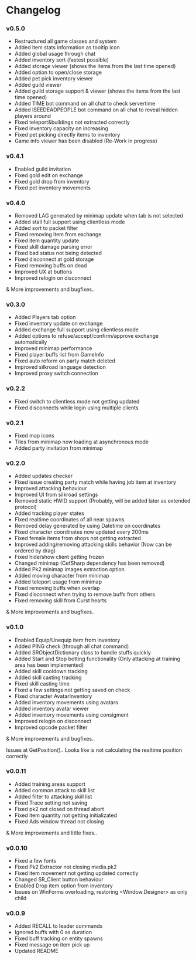 # Changelog

### v0.5.0
- Restructured all game classes and system
- Added item stats information as tooltip icon
- Added global usage through chat
- Added inventory sort (fastest possible)
- Added storage viewer (shows the items from the last time opened)
- Added option to open/close storage
- Added pet pick inventory viewer
- Added guild viewer
- Added guild storage support & viewer (shows the items from the last time opened)
- Added TIME bot command on all chat to check servertime
- Added ISEEDEADPEOPLE bot command on all chat to reveal hidden players around
- Fixed teleport&buildings not extracted correctly
- Fixed inventory capacity on increasing
- Fixed pet picking directly items to inventory
- Game info viewer has been disabled (Re-Work in progress)

### v0.4.1
- Enabled guild invitation
- Fixed gold edit on exchange
- Fixed gold drop from inventory
- Fixed pet inventory movements

### v0.4.0
- Removed LAG generated by minimap update when tab is not selected
- Added stall full support using clientless mode
- Added sort to packet filter
- Fixed removing item from exchange
- Fixed item quantity update
- Fixed skill damage parsing error
- Fixed bad status not being detected
- Fixed disconnect at gold storage
- Fixed removing buffs on dead
- Improved UX at buttons
- Improved relogin on disconnect

& More improvements and bugfixes..

### v0.3.0
- Added Players tab option
- Fixed inventory update on exchange
- Added exchange full support using clientless mode
- Added options to refuse/accept/confirm/approve exchange automatically
- Improved minimap performance
- Fixed player buffs list from GameInfo
- Fixed auto reform on party match deleted
- Improved silkroad language detection
- Improved proxy switch connection

### v0.2.2
- Fixed switch to clientless mode not getting updated
- Fixed disconnects while login using multiple clients

### v0.2.1
- Fixed map icons
- Tiles from minimap now loading at asynchronous mode
- Added party invitation from minimap

### v0.2.0
- Added updates checker
- Fixed issue creating party match while having job item at inventory
- Improved attacking behaviour
- Improved UI from silkroad settings
- Removed static HWID support (Probably, will be added later as extended protocol)
- Added tracking player states
- Fixed realtime coordinates of all near spawns
- Removed delay generated by using Datetime on coordinates
- Fixed character coordinates now updated every 200ms
- Fixed female items from shops not getting extracted
- Improved adding/removing attacking skills behavior (Now can be ordered by drag)
- Fixed hide/show client getting frozen
- Changed minimap (CefSharp dependency has been removed)
- Added Pk2 minimap images extraction option
- Added moving character from minimap
- Added teleport usage from minimap
- Fixed removing buffs when overlap
- Fixed disconnect when trying to remove buffs from others
- Fixed removing skill from Curst hearts

& More improvements and bugfixes..

### v0.1.0
- Enabled Equip/Unequip item from inventory
- Added PING check (through all chat command)
- Added SRObjectDictionary class to handle stuffs quickly
- Added Start and Stop botting functionality (Only attacking at training area has been implemented)
- Added skill cooldown tracking
- Added skill casting tracking
- Fixed skill casting time
- Fixed a few settings not getting saved on check
- Fixed character AvatarInventory
- Added inventory movements using avatars
- Added inventory avatar viewer
- Added inventory movements using consigment
- Improved relogin on disconnect
- Improved opcode packet filter

& More improvements and bugfixes..

Issues at GetPosition().. Looks like is not calculating the realtime position correctly

### v0.0.11

- Added training areas support
- Added common attack to skill list
- Added filter to attacking skill list
- Fixed Trace setting not saving
- Fixed pk2 not closed on thread abort
- Fixed item quantity not getting initializated
- Fixed Ads window thread not closing

& More improvements and little fixes..

### v0.0.10

- Fixed a few fonts
- Fixed Pk2 Extractor not closing media.pk2
- Fixed item movement not getting updated correctly
- Changed SR_Client button behaviour
- Enabled Drop item option from inventory
- Issues on WinForms overloading, restoring <Window.Designer> as only <DependentUpon> child


### v0.0.9

- Added RECALL to leader commands
- Ignored buffs with 0 as duration
- Fixed buff tracking on entity spawns
- Fixed message on item pick up
- Updated README